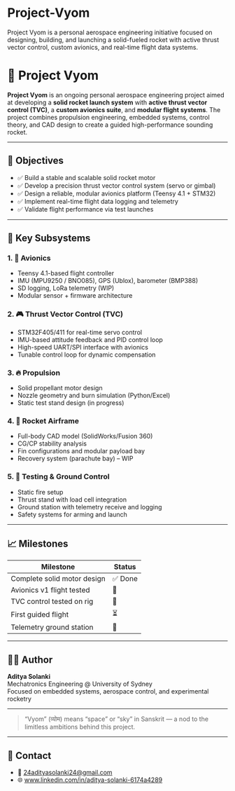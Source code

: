 # Project-Vyom
Project Vyom is a personal aerospace engineering initiative focused on designing, building, and launching a solid-fueled rocket with active thrust vector control, custom avionics, and real-time flight data systems.
# 🚀 Project Vyom

**Project Vyom** is an ongoing personal aerospace engineering project aimed at developing a **solid rocket launch system** with **active thrust vector control (TVC)**, a **custom avionics suite**, and **modular flight systems**. The project combines propulsion engineering, embedded systems, control theory, and CAD design to create a guided high-performance sounding rocket.

---

## 📌 Objectives

- ✅ Build a stable and scalable solid rocket motor
- ✅ Develop a precision thrust vector control system (servo or gimbal)
- ✅ Design a reliable, modular avionics platform (Teensy 4.1 + STM32)
- ✅ Implement real-time flight data logging and telemetry
- ✅ Validate flight performance via test launches

---



## 🧠 Key Subsystems

### 1. 📡 **Avionics**
- Teensy 4.1-based flight controller
- IMU (MPU9250 / BNO085), GPS (Ublox), barometer (BMP388)
- SD logging, LoRa telemetry (WIP)
- Modular sensor + firmware architecture

### 2. 🎮 **Thrust Vector Control (TVC)**
- STM32F405/411 for real-time servo control
- IMU-based attitude feedback and PID control loop
- High-speed UART/SPI interface with avionics
- Tunable control loop for dynamic compensation

### 3. 🔥 **Propulsion**
- Solid propellant motor design
- Nozzle geometry and burn simulation (Python/Excel)
- Static test stand design (in progress)

### 4. 🚀 **Rocket Airframe**
- Full-body CAD model (SolidWorks/Fusion 360)
- CG/CP stability analysis
- Fin configurations and modular payload bay
- Recovery system (parachute bay) – WIP

### 5. 🧪 **Testing & Ground Control**
- Static fire setup
- Thrust stand with load cell integration
- Ground station with telemetry receive and logging
- Safety systems for arming and launch



---

## 📈 Milestones

| Milestone                    | Status        |
|-----------------------------|---------------|
| Complete solid motor design | ✅ Done        |
| Avionics v1 flight tested   | 🔄 |
| TVC control tested on rig   | 🔄  |
| First guided flight         | ⏳   |
| Telemetry ground station    | 🔄  |


---

## 👨‍🚀 Author

**Aditya Solanki**  
Mechatronics Engineering @ University of Sydney  
Focused on embedded systems, aerospace control, and experimental rocketry

---

> “Vyom” (व्योम) means “space” or “sky” in Sanskrit — a nod to the limitless ambitions behind this project.

---

## 💬 Contact

- 📧 24adityasolanki24@gmail.com
- 🌐 www.linkedin.com/in/aditya-solanki-6174a4289


